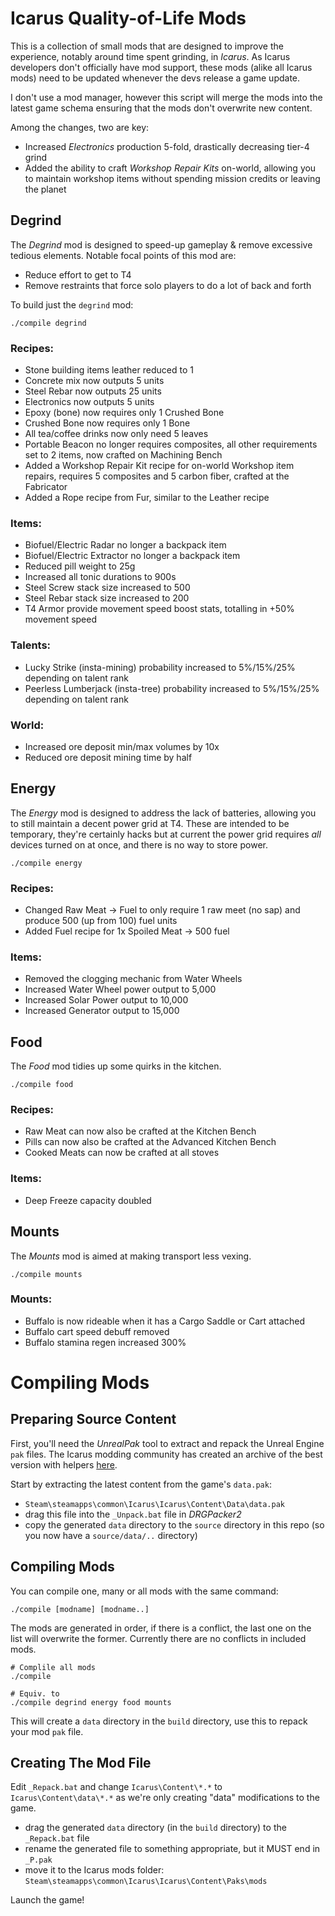 Icarus Quality-of-Life Mods
===========================
This is a collection of small mods that are designed to improve the experience, notably around time spent grinding,
in _Icarus_. As Icarus developers don't officially have mod support, these mods (alike all Icarus mods) need to be
updated whenever the devs release a game update.

I don't use a mod manager, however this script will merge the mods into the latest game schema ensuring that the mods
don't overwrite new content.

Among the changes, two are key:

* Increased _Electronics_ production 5-fold, drastically decreasing tier-4 grind
* Added the ability to craft _Workshop Repair Kits_ on-world, allowing you to maintain workshop items without spending
  mission credits or leaving the planet

Degrind
-------
The _Degrind_ mod is designed to speed-up gameplay & remove excessive tedious elements. Notable focal points of this
mod are:

* Reduce effort to get to T4
* Remove restraints that force solo players to do a lot of back and forth

To build just the `degrind` mod:

    ./compile degrind

### Recipes:

* Stone building items leather reduced to 1
* Concrete mix now outputs 5 units
* Steel Rebar now outputs 25 units
* Electronics now outputs 5 units
* Epoxy (bone) now requires only 1 Crushed Bone
* Crushed Bone now requires only 1 Bone
* All tea/coffee drinks now only need 5 leaves
* Portable Beacon no longer requires composites, all other requirements set to 2 items, now crafted on Machining Bench
* Added a Workshop Repair Kit recipe for on-world Workshop item repairs, requires 5 composites and 5 carbon fiber,
  crafted at the Fabricator
* Added a Rope recipe from Fur, similar to the Leather recipe

### Items:

* Biofuel/Electric Radar no longer a backpack item
* Biofuel/Electric Extractor no longer a backpack item
* Reduced pill weight to 25g
* Increased all tonic durations to 900s
* Steel Screw stack size increased to 500
* Steel Rebar stack size increased to 200
* T4 Armor provide movement speed boost stats, totalling in +50% movement speed

### Talents:

* Lucky Strike (insta-mining) probability increased to 5%/15%/25% depending on talent rank
* Peerless Lumberjack (insta-tree) probability increased to 5%/15%/25% depending on talent rank

### World:

* Increased ore deposit min/max volumes by 10x
* Reduced ore deposit mining time by half

Energy
------
The _Energy_ mod is designed to address the lack of batteries, allowing you to still maintain a decent power grid at
T4. These are intended to be temporary, they're certainly hacks but at current the power grid requires _all_ devices
turned on at once, and there is no way to store power.

    ./compile energy

### Recipes:

* Changed Raw Meat -> Fuel to only require 1 raw meet (no sap) and produce 500 (up from 100) fuel units
* Added Fuel recipe for 1x Spoiled Meat -> 500 fuel

### Items:

* Removed the clogging mechanic from Water Wheels
* Increased Water Wheel power output to 5,000
* Increased Solar Power output to 10,000
* Increased Generator output to 15,000

Food
----
The _Food_ mod tidies up some quirks in the kitchen.

    ./compile food

### Recipes:

* Raw Meat can now also be crafted at the Kitchen Bench
* Pills can now also be crafted at the Advanced Kitchen Bench
* Cooked Meats can now be crafted at all stoves

### Items:

* Deep Freeze capacity doubled

Mounts
------
The _Mounts_ mod is aimed at making transport less vexing.

    ./compile mounts

### Mounts:

* Buffalo is now rideable when it has a Cargo Saddle or Cart attached
* Buffalo cart speed debuff removed
* Buffalo stamina regen increased 300%

Compiling Mods
==============
Preparing Source Content
------------------------
First, you'll need the _UnrealPak_ tool to extract and repack the Unreal Engine `pak` files. The Icarus modding
community has created an archive of the best version with helpers
[here](https://drive.google.com/file/d/1Jf8YNuBSKgXsTjZpyAzjnWkeYzDQ_Zzq/view).

Start by extracting the latest content from the game's `data.pak`:

* `Steam\steamapps\common\Icarus\Icarus\Content\Data\data.pak`
* drag this file into the `_Unpack.bat` file in _DRGPacker2_
* copy the generated `data` directory to the `source` directory in this repo (so you now have a `source/data/..`
  directory)

Compiling Mods
--------------
You can compile one, many or all mods with the same command:

    ./compile [modname] [modname..]

The mods are generated in order, if there is a conflict, the last one on the list will overwrite the former. Currently
there are no conflicts in included mods.

    # Complile all mods    
    ./compile

    # Equiv. to
    ./compile degrind energy food mounts

This will create a `data` directory in the `build` directory, use this to repack your mod `pak` file.

Creating The Mod File
---------------------
Edit `_Repack.bat` and change `Icarus\Content\*.*` to `Icarus\Content\data\*.*` as we're only creating "data"
modifications to the game.

* drag the generated `data` directory (in the `build` directory) to the `_Repack.bat` file
* rename the generated file to something appropriate, but it MUST end in `_P.pak`
* move it to the Icarus mods folder: `Steam\steamapps\common\Icarus\Icarus\Content\Paks\mods`

Launch the game!
